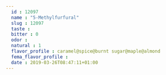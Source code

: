 ```yaml
---
  id : 12097
  name : "5-Methylfurfural"
  slug : 12097
  taste : 
  bitter : 0
  odor : 
  natural : 1
  flavor_profile : caramel@spice@burnt sugar@maple@almond
  fema_flavor_profile : 
  date : 2019-03-26T08:47:11+01:00
---
```



